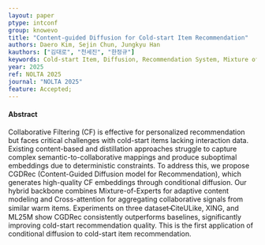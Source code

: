 ```yaml
---
layout: paper
ptype: intconf
group: knowevo
title: "Content-guided Diffusion for Cold-start Item Recommendation"
authors: Daero Kim, Sejin Chun, Jungkyu Han
kauthors: ["김대로", "천세진", "한정규"]
keywords: Cold-start Item, Diffusion, Recommendation System, Mixture of Experts, Cross-attention 
year: 2025
ref: NOLTA 2025
journal: "NOLTA 2025"
feature: Accepted;
---
```


<h4><span class="badge badge-info">Abstract</span></h4>
Collaborative Filtering (CF) is effective for personalized recommendation but faces critical challenges with cold-start items lacking interaction data. Existing content-based and distillation approaches struggle to capture complex semantic-to-collaborative mappings and produce suboptimal embeddings due to deterministic constraints.
To address this, we propose CGDRec (Content-Guided Diffusion model for Recommendation), which generates high-quality CF embeddings through conditional diffusion. Our hybrid backbone combines Mixture-of-Experts for adaptive content modeling and Cross-attention for aggregating collaborative signals from similar warm items.
Experiments on three dataset   ̶CiteULike, XING, and ML25M show CGDRec consistently outperforms baselines, significantly improving cold-start recommendation quality. This is the first application of conditional diffusion to cold-start item recommendation.
